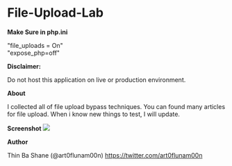 # File-Upload-Lab

<b>Make Sure in php.ini</b>

"file_uploads = On" <br>
"expose_php=off"

<b>Disclaimer:</b>

Do not host this application on live or production environment.

<b>About</b>

I collected all of file upload bypass techniques. You can found many articles for file upload. When i know new things to test, I will update. 

<b>Screenshot</b>
<img src="https://s23.postimg.org/kph37jcvv/dvfu.png">

<b>Author</b>

Thin Ba Shane (@art0flunam00n) 
https://twitter.com/art0flunam00n
